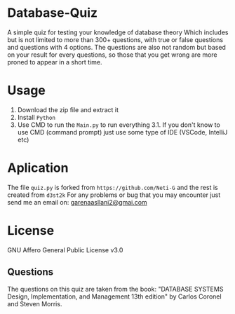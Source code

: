 # Database-Quiz
A simple quiz for testing your knowledge of database theory
Which includes but is not limited to more than 300+ questions, with true or false questions and questions with 4 options.
The questions are also not random but based on your result for every questions, so those that you get wrong are more proned to appear in a short time.

# Usage
1. Download the zip file and extract it 
2. Install `Python`
3. Use CMD to run the `Main.py` to run everything 
3.1. If you don't know to use CMD (command prompt) just use some type of IDE (VSCode, IntelliJ etc)

# Aplication
The file `quiz.py` is forked from `https://github.com/Neti-G` and the rest is created from `d3st2k`
For any problems or bug that you may encounter just send me an email on: garenaasllani2@gmai.com

# License
GNU Affero General Public License v3.0

## Questions
The questions on this quiz are taken from the book: "DATABASE SYSTEMS Design, Implementation, and Management 13th edition" by Carlos Coronel and Steven Morris.

